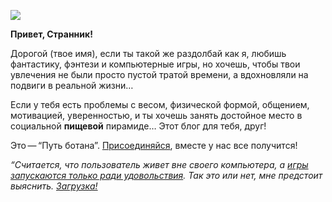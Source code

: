 <!--
Title: О Блоге
PostId: 226041504036088044
Published: true
-->

![](https://cdn.jsdelivr.net/gh/pashkas/levelupblog/20130501/01)

**Привет, Странник!**

Дорогой (твое имя), если ты такой же раздолбай как я, любишь фантастику, фэнтези и компьютерные игры, но хочешь, чтобы твои увлечения не были просто пустой тратой времени, а вдохновляли на подвиги в реальной жизни…

Если у тебя есть проблемы с весом, физической формой, общением, мотивацией, уверенностью, и ты хочешь занять достойное место в социальной **пищевой** пирамиде… Этот блог для тебя, друг!

Это — “Путь ботана”. [Присоединяйся](http://eepurl.com/ciG_oL), вместе у нас все получится!

*“Считается, что пользователь живет вне своего компьютера, а [игры запускаются только ради удовольствия](http://nerdistway.blogspot.ru/2013/08/blog-post_5490.html). Так это или нет, мне предстоит выяснить. [Загрузка!](https://nerdistway.blogspot.ru/2013/07/mylife-rpg-organizer.html”)*